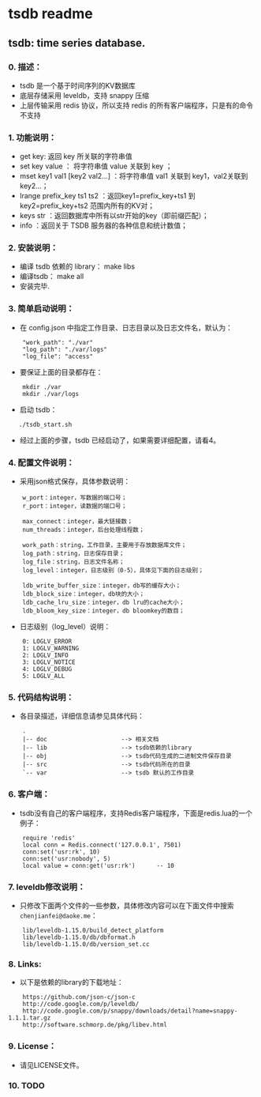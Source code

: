 tsdb readme
=========================

tsdb: time series database.
-------------------------

### 0. 描述：
* tsdb 是一个基于时间序列的KV数据库
* 底层存储采用 leveldb，支持 snappy 压缩
* 上层传输采用 redis 协议，所以支持 redis 的所有客户端程序，只是有的命令不支持

### 1. 功能说明：
* get key: 返回 key 所关联的字符串值
* set key value ： 将字符串值 value 关联到 key ；
* mset key1 val1 [key2 val2...] ：将字符串值 val1 关联到 key1，val2关联到key2...；
* lrange prefix_key ts1 ts2 ：返回key1=prefix_key+ts1 到 key2=prefix_key+ts2 范围内所有的KV对；
* keys str ：返回数据库中所有以str开始的key（即前缀匹配）； 
* info ：返回关于 TSDB 服务器的各种信息和统计数值；

### 2. 安装说明：
* 编译 tsdb 依赖的 library：
    make libs
* 编译tsdb：
    make all
* 安装完毕.

### 3. 简单启动说明：
* 在 config.json 中指定工作目录、日志目录以及日志文件名，默认为：
```
    "work_path": "./var"
    "log_path": "./var/logs"
    "log_file": "access"
```
* 要保证上面的目录都存在：
```
    mkdir ./var
    mkdir ./var/logs
```
* 启动 tsdb：
```
   ./tsdb_start.sh 
```
* 经过上面的步骤，tsdb 已经启动了，如果需要详细配置，请看4。

### 4. 配置文件说明：
* 采用json格式保存，具体参数说明：
```
    w_port：integer，写数据的端口号；
    r_port：integer，读数据的端口号；

    max_connect：integer，最大链接数；
    num_threads：integer，后台处理线程数；
    
    work_path：string，工作目录，主要用于存放数据库文件；
    log_path：string，日志保存目录；
    log_file：string，日志文件名称；
    log_level：integer，日志级别（0-5），具体见下面的日志级别；
    
    ldb_write_buffer_size：integer，db写的缓存大小；
    ldb_block_size：integer，db块的大小；
    ldb_cache_lru_size：integer，db lru的cache大小；
    ldb_bloom_key_size：integer，db bloomkey的数目；
```
* 日志级别（log_level）说明：
```
    0: LOGLV_ERROR
    1: LOGLV_WARNING
    2: LOGLV_INFO
    3: LOGLV_NOTICE
    4: LOGLV_DEBUG
    5: LOGLV_ALL
```
     
### 5. 代码结构说明：
* 各目录描述，详细信息请参见具体代码：
```
    .
    |-- doc                     --> 相关文档
    |-- lib                     --> tsdb依赖的library
    |-- obj                     --> tsdb代码生成的二进制文件保存目录
    |-- src                     --> tsdb代码所在的目录
    `-- var                     --> tsdb 默认的工作目录

```

### 6. 客户端：
* tsdb没有自己的客户端程序，支持Redis客户端程序，下面是redis.lua的一个例子：
```
    require 'redis'
    local conn = Redis.connect('127.0.0.1', 7501)
    conn:set('usr:rk', 10)
    conn:set('usr:nobody', 5)
    local value = conn:get('usr:rk')      -- 10
```

### 7. leveldb修改说明：
* 只修改下面两个文件的一些参数，具体修改内容可以在下面文件中搜索`chenjianfei@daoke.me`：
```
    lib/leveldb-1.15.0/build_detect_platform
    lib/leveldb-1.15.0/db/dbformat.h
    lib/leveldb-1.15.0/db/version_set.cc
```

### 8. Links:
* 以下是依赖的library的下载地址：
```
    https://github.com/json-c/json-c
    http://code.google.com/p/leveldb/
    http://code.google.com/p/snappy/downloads/detail?name=snappy-1.1.1.tar.gz
    http://software.schmorp.de/pkg/libev.html
```

### 9. License：
* 请见LICENSE文件。

### 10. TODO 

